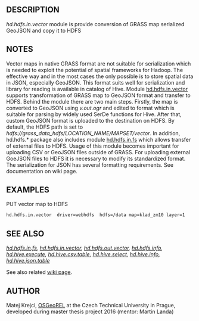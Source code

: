 ## DESCRIPTION

*hd.hdfs.in.vector* module is provide conversion of GRASS map serialized
GeoJSON and copy it to HDFS

## NOTES

Vector maps in native GRASS format are not suitable for serialization
which is needed to exploit the potential of spatial frameworks for
Hadoop. The effective way and in the most cases the only possible is to
store spatial data in JSON, especially GeoJSON. This format suits well
for serialization and library for reading is available in catalog of
Hive. Module [hd.hdfs.in.vector](hd.hdfs.in.vector.md) supports
transformation of GRASS map to GeoJSON format and transfer to HDFS.
Behind the module there are two main steps. Firstly, the map is
converted to GeoJSON using *v.out.ogr* and edited to format which is
suitable for parsing by widely used SerDe functions for Hive. After
that, custom GeoJSON format is uploaded to the destination on HDFS. By
default, the HDFS path is set to
*hdfs://grass\_data\_hdfs/LOCATION\_NAME/MAPSET/vector*. In addition,
hd.hdfs.\* package also includes module
[hd.hdfs.in.fs](hd.hdfs.in.fs.md) which allows transfer of external
files to HDFS. Usage of this module becomes important for uploading CSV
or GeoJSON files outside of GRASS. For uploading external GoeJSON files
to HDFS it is necessary to modify its standardized format. The
serialization for JSON has several formatting requirements. See
documentation on wiki page.

## EXAMPLES

PUT vector map to HDFS

```sh
hd.hdfs.in.vector  driver=webhdfs  hdfs=/data map=klad_zm10 layer=1
```

## SEE ALSO

*[hd.hdfs.in.fs](hd.hdfs.in.fs.md),
[hd.hdfs.in.vector](hd.hdfs.in.vector.md),
[hd.hdfs.out.vector](hd.hdfs.out.vector.md),
[hd.hdfs.info](hd.hdfs.info.md), [hd.hive.execute](hd.hive.execute.md),
[hd.hive.csv.table](hd.hive.csv.table.md),
[hd.hive.select](hd.hive.select.md), [hd.hive.info](hd.hive.info.md),
[hd.hive.json.table](hd.hive.json.table.md)*

See also related [wiki page](https://grasswiki.osgeo.org/wiki/).

## AUTHOR

Matej Krejci, [OSGeoREL](https://geo.fsv.cvut.cz/gwiki/osgeorel) at the
Czech Technical University in Prague, developed during master thesis
project 2016 (mentor: Martin Landa)
